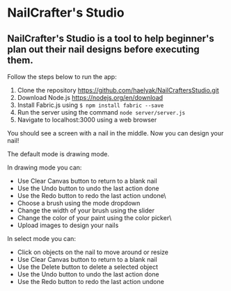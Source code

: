# NailCrafter's Studio
## NailCrafter's Studio is a tool to help beginner's plan out their nail designs before executing them. 

Follow the steps below to run the app:

1. Clone the repository https://github.com/haelyak/NailCraftersStudio.git
2. Download Node.js https://nodejs.org/en/download
3. Install Fabric.js using 
```$ npm install fabric --save```
4. Run the server using the command 
```node server/server.js```
5. Navigate to localhost:3000 using a web browser

You should see a screen with a nail in the middle. Now you can design your nail!

The default mode is drawing mode. 

In drawing mode you can:
- Use Clear Canvas button to return to a blank nail
- Use the Undo button to undo the last action done
- Use the Redo button to redo the last action undone\\
- Choose a brush using the mode dropdown
- Change the width of your brush using the slider
- Change the color of your paint using the color picker\\
- Upload images to design your nails

In select mode you can:
- Click on objects on the nail to move around or resize
- Use Clear Canvas button to return to a blank nail
- Use the Delete button to delete a selected object
- Use the Undo button to undo the last action done
- Use the Redo button to redo the last action undone
